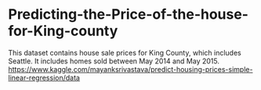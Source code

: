 # Predicting-the-Price-of-the-house-for-King-county
This dataset contains house sale prices for King County, which includes Seattle. It includes homes sold between May 2014 and May 2015.  https://www.kaggle.com/mayanksrivastava/predict-housing-prices-simple-linear-regression/data     
